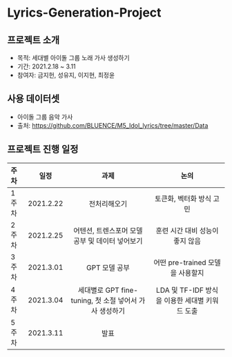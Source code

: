 # Lyrics-Generation-Project

## 프로젝트 소개
- 목적: 세대별 아이돌 그룹 노래 가사 생성하기
- 기간: 2021.2.18 ~ 3.11
- 참여자: 금지헌, 성유지, 이지현, 최정윤 <br>

## 사용 데이터셋
- 아이돌 그룹 음악 가사 <br>
- 출처: https://github.com/BLUENCE/M5_Idol_lyrics/tree/master/Data

## 프로젝트 진행 일정

| 주차 | 일정 | 과제 | 논의 | 
|:-------------------|:--------------------------:|:--------------------:|:-----------------:|
| 1주차 | 2021.2.22 | 전처리해오기 | 토큰화, 벡터화 방식 고민 |
| 2주차 | 2021.2.25 | 어텐션, 트렌스포머 모델 공부 및 데이터 넣어보기 | 훈련 시간 대비 성능이 좋지 않음 |
| 3주차 | 2021.3.01 | GPT 모델 공부 | 어떤 pre-trained 모델을 사용할지 | special token의 문제 | 
| 4주차 | 2021.3.04 | 세대별로 GPT fine-tuning, 첫 소절 넣어서 가사 생성하기| LDA 및 TF-IDF 방식을 이용한 세대별 키워드 도출 | 
| 5주차 | 2021.3.11 | 발표 | | |




